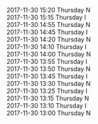 2017-11-30 15:20 Thursday  N  
2017-11-30 15:15 Thursday  I  
2017-11-30 14:55 Thursday  N  
2017-11-30 14:45 Thursday  I  
2017-11-30 14:20 Thursday  N  
2017-11-30 14:10 Thursday  I  
2017-11-30 14:00 Thursday  N  
2017-11-30 13:55 Thursday  I  
2017-11-30 13:50 Thursday  N  
2017-11-30 13:45 Thursday  I  
2017-11-30 13:30 Thursday  N  
2017-11-30 13:25 Thursday  I  
2017-11-30 13:15 Thursday  N  
2017-11-30 13:10 Thursday  I  
2017-11-30 13:00 Thursday  N  
